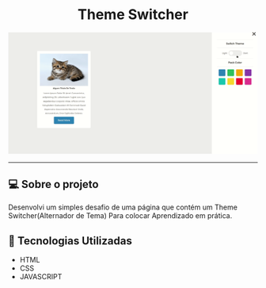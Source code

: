 <h1 align= "center">Theme Switcher</h1>

<div align= "center">
    <img src ="./assets/theme switcher.gif">
</div>

---

## 💻 Sobre o projeto

Desenvolvi um simples desafio de uma página que contém um Theme Switcher(Alternador de Tema) Para colocar Aprendizado em prática.

## 🚀 Tecnologias Utilizadas

- HTML
- CSS
- JAVASCRIPT
